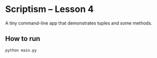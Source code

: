 # Scriptism – Lesson 4

A tiny command-line app that demonstrates tuples and some methods.

## How to run

```bash
python main.py
```
